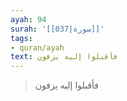 ```yaml
---
ayah: 94
surah: '[[037|سورة]]'
tags:
- quran/ayah
text: فأقبلوا إليه يزفون
---
```

> فأقبلوا إليه يزفون
